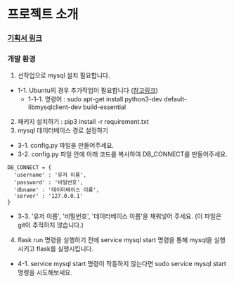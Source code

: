 # 프로젝트 소개

### [기획서 링크](https://kdt-gitlab.elice.io/Jungin/mini-project2/-/wikis/%EA%B8%B0%ED%9A%8D%EC%84%9C)
 
### 개발 환경
1. 선작업으로 mysql 설치 필요합니다.  
  - 1-1. Ubuntu의 경우 추가작업이 필요합니다 ([참고링크](https://github.com/PyMySQL/mysqlclient#prerequisites))
    + 1-1-1. 명령어 : sudo apt-get install python3-dev default-libmysqlclient-dev build-essential
2. 패키지 설치하기 : pip3 install -r requirement.txt
3. mysql 데이터베이스 경로 설정하기 
  - 3-1. config.py 파일을 만들어주세요.
  - 3-2. config.py 파일 안에 아래 코드를 복사하여 DB_CONNECT를 만들어주세요.
  ```
  DB_CONNECT = {
    'username' : '유저 이름',
    'password' : '비밀번호',
    'dbname' : '데이터베이스 이름',
    'server' : '127.0.0.1'
  }
  ```
  - 3-3. '유저 이름', '비밀번호', '데이터베이스 이름'을 채워넣어 주세요. (이 파일은 git이 추적하지 않습니다.)
4. flask run 명령을 실행하기 전에 service mysql start 명령을 통해 mysql을 실행시키고 flask를 실행시킵니다. 
  - 4-1. service mysql start 명령이 작동하지 않는다면 sudo service mysql start 명령을 시도해보세요. 


